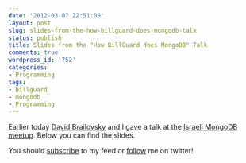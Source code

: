```yaml
---
date: '2012-03-07 22:51:08'
layout: post
slug: slides-from-the-how-billguard-does-mongodb-talk
status: publish
title: Slides from the "How BillGuard does MongoDB" Talk
comments: true
wordpress_id: '752'
categories:
- Programming
tags:
- billguard
- mongodb
- Programming
---
```


Earlier today [David Brailovsky](http://twitter.com/davidbrai) and I gave a talk at the [Israeli MongoDB meetup](http://meetup.com/mongo-il/). Below you can find the slides.

<script src="http://speakerdeck.com/embed/4f57b39faaef0c001f001048.js"></script>

You should [subscribe](http://feeds.feedburner.com/TheCodeDump) to my feed or [follow](http://twitter.com/avivby) me on twitter!
